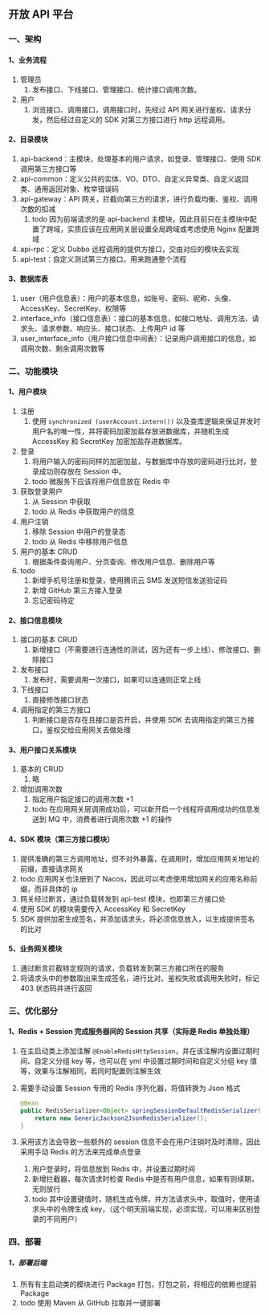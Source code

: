 ## 开放 API 平台

### 一、架构

#### 1、业务流程

1. 管理员
    1. 发布接口、下线接口、管理接口、统计接口调用次数。
2. 用户
    1. 浏览接口、调用接口，调用接口时，先经过 API 网关进行鉴权、请求分发，然后经过自定义的 SDK 对第三方接口进行 http 远程调用。

#### 2、目录模块

1. api-backend：主模块，处理基本的用户请求，如登录、管理接口、使用 SDK 调用第三方接口等
2. api-common：定义公共的实体、VO、DTO、自定义异常类、自定义返回类、通用返回对象、枚举错误码
3. api-gateway：API 网关，拦截向第三方的请求，进行负载均衡、鉴权、调用次数的扣减
    1. todo 因为前端请求的是 api-backend 主模块，因此目前只在主模块中配置了跨域，实质应该在应用网关层设置全局跨域或考虑使用 Nginx 配置跨域
4. api-rpc：定义 Dubbo 远程调用的提供方接口，交由对应的模块去实现
5. api-test：自定义测试第三方接口，用来跑通整个流程

#### 3、数据库表

1. user（用户信息表）：用户的基本信息，如账号、密码、昵称、头像、AccessKey、SecretKey、权限等
2. interface_info（接口信息表）：接口的基本信息，如接口地址、调用方法、请求头、请求参数、响应头、接口状态、上传用户 id 等
3. user_interface_info（用户接口信息中间表）：记录用户调用接口的信息，如调用次数、剩余调用次数等



### 二、功能模块

#### 1、用户模块

1. 注册
    1. 使用 `synchronized (userAccount.intern())` 以及查库逻辑来保证并发时用户名的唯一性，并将密码加密加盐存放进数据库，并随机生成 AccessKey 和 SecretKey 加密加盐存进数据库。
2. 登录
    1. 将用户输入的密码同样的加密加盐，与数据库中存放的密码进行比对，登录成功则存放在 Session 中。
    2. todo 微服务下应该将用户信息放在 Redis 中
3. 获取登录用户
    1. 从 Session 中获取
    2. todo 从 Redis 中获取用户的信息
4. 用户注销
    1. 移除 Session 中用户的登录态
    2. todo 从 Redis 中移除用户信息
5. 用户的基本 CRUD
    1. 根据条件查询用户、分页查询、修改用户信息、删除用户等
6. todo
    1. 新增手机号注册和登录，使用腾讯云 SMS 发送短信发送验证码
    2. 新增 GitHub 第三方接入登录
    3. 忘记密码待定

#### 2、接口信息模块

1. 接口的基本 CRUD
    1. 新增接口（不需要进行连通性的测试，因为还有一步上线）、修改接口、删除接口
2. 发布接口
    1. 发布时，需要调用一次接口，如果可以连通则正常上线
3. 下线接口
    1. 直接修改接口状态
4. 调用指定的第三方接口
    1. 判断接口是否存在且接口是否开启，并使用 SDK 去调用指定的第三方接口，鉴权交给应用网关去做处理

#### 3、用户接口关系模块

1. 基本的 CRUD
    1. 略
2. 增加调用次数
    1. 指定用户指定接口的调用次数 +1
    2. todo 在应用网关层调用成功后，可以新开启一个线程将调用成功的信息发送到 MQ 中，消费者进行调用次数 +1 的操作

#### 4、SDK 模块（第三方接口模块）

1. 提供准确的第三方调用地址，但不对外暴露，在调用时，增加应用网关地址的前缀，直接请求网关
2. todo 应用网关也注册到了 Nacos，因此可以考虑使用增加网关的应用名称前缀，而非具体的 ip
3. 网关经过断言，通过负载转发到 api-test 模块，也即第三方接口处
4. 使用 SDK 的模块需要传入 AccessKey 和 SecretKey
5. SDK 提供加密生成签名，并添加请求头，将必须信息放入，以生成提供签名的比对

#### 5、业务网关模块

1. 通过断言拦截特定规则的请求，负载转发到第三方接口所在的服务
2. 将请求头中的参数取出来生成签名，进行比对。鉴权失败或调用失败时，标记 403 状态码并进行返回



### 三、优化部分

#### 1、Redis + Session 完成服务器间的 Session 共享（实际是 Redis 单独处理）

1. 在主启动类上添加注解 `@EnableRedisHttpSession`，并在该注解内设置过期时间、自定义分组 key 等，也可以在 yml 中设置过期时间和自定义分组 key 值等，效果与注解相同，若同时配置则注解生效

2. 需要手动设置 Session 专用的 Redis 序列化器，将值转换为 Json 格式

    ```java
    @Bean
    public RedisSerializer<Object> springSessionDefaultRedisSerializer() {
        return new GenericJackson2JsonRedisSerializer();
    }
    ```

3. 采用该方法会导致一些额外的 session 信息不会在用户注销时及时清除，因此采用手动 Redis 的方法来完成单点登录

    1. 用户登录时，将信息放到 Redis 中，并设置过期时间
    2. 新增拦截器，每次请求时检查 Redis 中是否有用户信息，如果有则续期，无则放行
    3. todo 其中设置键值时，随机生成令牌，并方法请求头中，取值时，使用请求头中的令牌生成 key，（这个明天前端实现，必须实现，可以用来区别登录的不同用户）



### 四、部署

##### 1、部署后端

1. 所有有主启动类的模块进行 Package 打包，打包之前，将相应的依赖也提前 Package
2. todo 使用 Maven 从 GitHub 拉取并一键部署